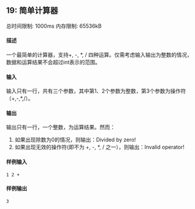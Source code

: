 ﻿## 19: 简单计算器
总时间限制: 1000ms     内存限制: 65536kB

#### 描述

一个最简单的计算器，支持+, -, *, / 四种运算。仅需考虑输入输出为整数的情况，数据和运算结果不会超过int表示的范围。

#### 输入

输入只有一行，共有三个参数，其中第1、2个参数为整数，第3个参数为操作符（+,-,*,/）。

#### 输出

输出只有一行，一个整数，为运算结果。然而：  
1. 如果出现除数为0的情况，则输出：Divided by zero!  
2. 如果出现无效的操作符(即不为 +, -, *, / 之一），则输出：Invalid operator!

#### 样例输入

	1 2 +

#### 样例输出

    3






